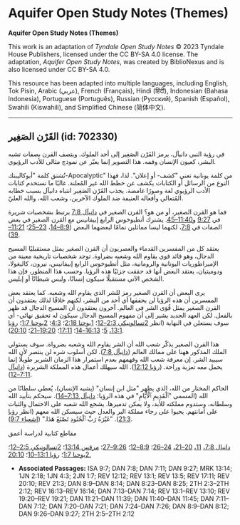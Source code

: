 # Aquifer Open Study Notes (Themes)

**Aquifer Open Study Notes (Themes)**

This work is an adaptation of *Tyndale Open Study Notes* © 2023 Tyndale House Publishers, licensed under the CC BY\-SA 4\.0 license. The adaptation, *Aquifer Open Study Notes*, was created by BiblioNexus and is also licensed under CC BY\-SA 4\.0\.

This resource has been adapted into multiple languages, including English, Tok Pisin, Arabic (عربي), French (Français), Hindi (हिंदी), Indonesian (Bahasa Indonesia), Portuguese (Português), Russian (Русский), Spanish (Español), Swahili (Kiswahili), and Simplified Chinese (简体中文).



--------------------------------

## القَرْن الصَغِير (id: 702330)

في رؤية النبي دانيآل، يرمز القَرْن الصَغِير إلى أحد الملوك. ويتصف القرن بصفات تشبه البشر، كعيون الإنسان وفمه. هذا التصوير إنما يعبّر عن نموذج مثالي للأدب الرؤيوي.

تُشتق كلمة "أبوكاليبتك\-Apocalyptic" من كلمة يونانية تعني "كشف\- أو إعلان". لذا، فهذا النوع من الرسائل أو الكتابات يكشف عن خطط الله غير المُعلنة. غالبًا ما تستخدم كتابات الأدب الرؤيوي لغة وصورًا غامضة. يجذب القَرْن الصَغِير انتباه دانيآل بسبب خطابه المُتعالي وأفعاله العنيفة ضد الملوك الآخرين، وشعب الله، والله العليّ.

فما هو القرن الصغير، أو من هو؟ القرن الصغير في [دانيآل 7:8](https://ref.ly/Dan7:8) يرتبط بشخصيات شريرة في [9:27](https://ref.ly/Dan9:27) و[11:40–45](https://ref.ly/Dan11:40-Dan11:45). يشترك أنطيوخوس الرابع إبيفانيس مع القرن الصغير في بعض الصفات في [7:8](https://ref.ly/Dan7:8)، لكنهما ليسا مماثلين تمامًا لبعضهما البعض ([8:9–14](https://ref.ly/Dan8:9-Dan8:14)، [23–25](https://ref.ly/Dan8:23-Dan8:25)؛ [11:21–39](https://ref.ly/Dan11:21-Dan11:39)).

يعتقد كل من المفسرين القدماء والعصريون أن القرن الصغير يمثل مستقبليًا المسيح الدجال، وهو قائد قوي يقاوم الله وشعبه بضراوة. توجد شخصيات تاريخية معينة من الإمبراطوريات اليونانية والرومانية، مثل أنطيوخوس الرابع إبيفانيس، نيرون، كاليغولا، ودوميتيان، يعتقد البعض أنها قد حققت جزئيًا هذه الرؤيا. وحسب هذا المنظور، فإن هذا الشخص الآتي مستقبلًا سيكون إنسانًا، وليس شيطانًا أو إبليس.

يرى البعض أن القرن الصغير رمز للشر الذي يقاوم الله وشعبه. كما يعتقد بعض المفسرين أن هذه الرؤيا لن يحققها أي أحد من البشر، لكنهم خلافًا لذلك يعتقدون أن القرن الصغير يمثل قُوَى الشر في العالم. آخرون يعتقدون أن المسيح الدجال قد ظهر بالفعل. لكن العهد الجديد يشير إلى أن مفهوم المسيح الدجال سيكون له تحقيق نهائي\- أي سوف يستعلن في النهاية (انظر [2تسالونيكي 2:3–12](https://ref.ly/2Thess2:3-2Thess2:12)؛ [1يوحنا 2:18](https://ref.ly/1John2:18)؛ [4:3](https://ref.ly/1John4:3)؛ [2يوحنا 1:7](https://ref.ly/2John1:7)؛ [رؤيا 13:1،](https://ref.ly/Rev13:1) [5](https://ref.ly/Rev13:5)؛ [16:13–14](https://ref.ly/Rev16:13-Rev16:14)؛ [17:11](https://ref.ly/Rev17:11)؛ [19:20–21](https://ref.ly/Rev19:20-Rev19:21)؛ [20:10](https://ref.ly/Rev20:10)).

هذا القرن الصغير يذكّر شعب الله أن الشر يقاوم الله وشعبه بضرواة. سوف يستولي الملك المذكور ههنا على ممالك العالم ([دانيآل 7:8](https://ref.ly/Dan7:8)). لكن أسلوب شره لن ينتصر لأن الله سيبيد الشر. إن معرفة شعب الله وفهمهم بعدم استمرار هذا الزمان الشرير طويلًا إنما يحمل معه تعزية وراحة. ([رؤيا 12:12](https://ref.ly/Rev12:12)). الله سيهلك أعمال هذه المملكة الشريرة ([دانيآل 7:11–12](https://ref.ly/Dan7:11-Dan7:12)).

الحاكم المختار من الله، الذي يظهر "مثل ابن إنسان" (يشبه الإنسان)، يُعطى سلطانًا من الله (المسمى "ٱلْقَدِيمِ ٱلْأَيَّامِ" في هذه الرؤيا؛ [دانيآل 7:13–14](https://ref.ly/Dan7:13-Dan7:14)). سيحكم بتأييد الله وسلطانه، وستدوم مملكته للأبد، ولا يمكن تدميرها. يشجع الله شعبه على الاحتمال والثبات على أمانتهم. يحيوا على رجاء مملكة البر والعدل حيث سيسكن الله معهم (انظر [رؤيا 21:3](https://ref.ly/Rev21:3)). "غَيْرَةُ رَبِّ ٱلْجُنُودِ تَصْنَعُ هَذَا." ([إشعياء 9:7](https://ref.ly/Isa9:7)).

مقاطع كتابية لدراسة أعمق 

[دانيال 7:8،](https://ref.ly/Dan7:8) [11،](https://ref.ly/Dan7:11) [20–21،](https://ref.ly/Dan7:20-Dan7:21) [24–26](https://ref.ly/Dan7:24-Dan7:26)؛ [8:9–12](https://ref.ly/Dan8:9-Dan8:12)؛ [9:26–27](https://ref.ly/Dan9:26-Dan9:27)؛ [مرقس 13:14](https://ref.ly/Mark13:14)؛ [2تسالونيكي 2:5–12](https://ref.ly/2Thess2:5-2Thess2:12)؛ [2يوحنا 1:7](https://ref.ly/2John1:7)؛ [رؤيا 13:1–10](https://ref.ly/Rev13:1-Rev13:10)؛ [20:10\.](https://ref.ly/Rev20:10)

* **Associated Passages:** ISA 9:7; DAN 7:8; DAN 7:11; DAN 9:27; MRK 13:14; 1JN 2:18; 1JN 4:3; 2JN 1:7; REV 12:12; REV 13:1; REV 13:5; REV 17:11; REV 20:10; REV 21:3; DAN 8:9–DAN 8:14; DAN 8:23–DAN 8:25; 2TH 2:3–2TH 2:12; REV 16:13–REV 16:14; DAN 7:13–DAN 7:14; REV 13:1–REV 13:10; REV 19:20–REV 19:21; DAN 11:21–DAN 11:39; DAN 11:40–DAN 11:45; DAN 7:11–DAN 7:12; DAN 7:20–DAN 7:21; DAN 7:24–DAN 7:26; DAN 8:9–DAN 8:12; DAN 9:26–DAN 9:27; 2TH 2:5–2TH 2:12


